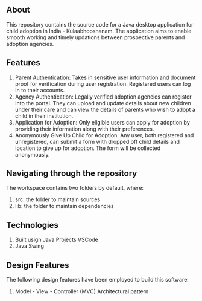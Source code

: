## About
This repository contains the source code for a Java desktop application for child adoption in India - Kulaabhooshanam. The application aims to enable smooth working and timely updations between prospective parents and adoption agencies.


## Features
  1. Parent Authentication: Takes in sensitive user information and document proof for verification during user registration. Registered users can log in to their accounts.
  2. Agency Authentication: Legally verified adoption agencies can register into the portal. They can upload and update details about new children under their care and can view the details of parents who wish to adopt a child in their institution.
  3. Application for Adoption: Only eligible users can apply for adoption by providing their information along with their preferences.
  4. Anonymously Give Up Child for Adoption: Any user, both registered and unregistered, can submit a form with dropped off child details and location to give up for adoption. The form will be collected anonymously.


## Navigating through the repository
The workspace contains two folders by default, where:
   1. src: the folder to maintain sources
   2. lib: the folder to maintain dependencies


## Technologies
1. Built usign Java Projects VSCode
2. Java Swing


## Design Features
The following design features have been employed to build this software:
1. Model - View - Controller (MVC) Architectural pattern
